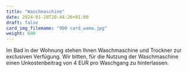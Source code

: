 ```yaml
---
title: "Waschmaschine"
date: 2024-01-20T20:44:26+01:00
draft: false
card_img_filemame: "900 card_wama.jpg"
weight: 600
---
```


Im Bad in der Wohnung stehen Ihnen  Waschmaschine und Trockner zur exclusiven Verfügung.
Wir bitten, für die Nutzung der Waschmaschine einen Unkostenbeitrag von 4 EUR pro Waschgang zu hinterlassen.
